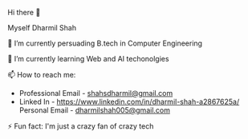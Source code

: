 Hi there 👋

Myself Dharmil Shah

🔭 I’m currently persuading B.tech in Computer Engineering

🌱 I’m currently learning Web and AI techonolgies  

📫 How to reach me: 
- Professional Email - shahsdharmil@gmail.com
- Linked In - https://www.linkedin.com/in/dharmil-shah-a2867625a/
Personal Email - dharmilshah005@gmail.com

⚡ Fun fact: I'm just a crazy fan of crazy tech


<!--
**shahsdharmil/shahsdharmil** is a ✨ _special_ ✨ repository because its `README.md` (this file) appears on your GitHub profile.

Here are some ideas to get you started:

- 🔭 I’m currently working on ...
- 🌱 I’m currently learning ...
- 👯 I’m looking to collaborate on ...
- 🤔 I’m looking for help with ...
- 💬 Ask me about ...
- 📫 How to reach me: ...
- 😄 Pronouns: ...
- ⚡ Fun fact: ...
-->
